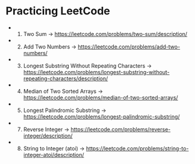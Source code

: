 # Practicing LeetCode

- 1. Two Sum -> <https://leetcode.com/problems/two-sum/description/>
- 2. Add Two Numbers -> <https://leetcode.com/problems/add-two-numbers/>
- 3. Longest Substring Without Repeating Characters -> <https://leetcode.com/problems/longest-substring-without-repeating-characters/description/>
- 4. Median of Two Sorted Arrays -> <https://leetcode.com/problems/median-of-two-sorted-arrays/>
- 5. Longest Palindromic Substring -> <https://leetcode.com/problems/longest-palindromic-substring/>
- 7. Reverse Integer -> <https://leetcode.com/problems/reverse-integer/description/>
- 8. String to Integer (atoi) -> <https://leetcode.com/problems/string-to-integer-atoi/description/>
